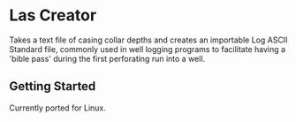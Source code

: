 # Las Creator

Takes a text file of casing collar depths and creates an importable Log ASCII Standard file, commonly used in well logging programs to facilitate having a 'bible pass' during the first perforating run into a well.

## Getting Started

Currently ported for Linux.  



